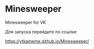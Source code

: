 # Minesweeper
Minesweeper for VK

Для запуска перейдите по ссылке

https://ytkameme.github.io/Minesweeper/
